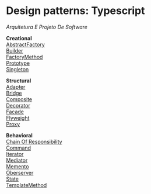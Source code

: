 # Design patterns: Typescript
*Arquitetura E Projeto De Software*


**Creational** <br />
[AbstractFactory](https://github.com/igoramos77/typescript-design-patterns/blob/main/Creational/AbstractFactory/abstractFactory.ts) <br />
[Builder](https://github.com/igoramos77/typescript-design-patterns/blob/main/Creational/Builder/builder.ts) <br />
[FactoryMethod](https://github.com/igoramos77/typescript-design-patterns/blob/main/Creational/FactoryMethod/factoryMethod.ts) <br />
[Prototype](https://github.com/igoramos77/typescript-design-patterns/blob/main/Creational/Prototype/prototype.ts) <br />
[Singleton](https://github.com/igoramos77/typescript-design-patterns/blob/main/Creational/Singleton/singleton.ts) <br />

**Structural** <br />
[Adapter](https://github.com/igoramos77/typescript-design-patterns/blob/main/Structural/Adapter/adpter.ts) <br />
[Bridge](https://github.com/igoramos77/typescript-design-patterns/blob/main/Structural/Bridge/bridge.ts) <br />
[Composite](https://github.com/igoramos77/typescript-design-patterns/blob/main/Structural/Composite/composite.ts) <br />
[Decorator](https://github.com/igoramos77/typescript-design-patterns/blob/main/Structural/Decorator/decorator.ts) <br />
[Facade](https://github.com/igoramos77/typescript-design-patterns/blob/main/Structural/Facade/facade.ts) <br />
[Flyweight](https://github.com/igoramos77/typescript-design-patterns/blob/main/Structural/Flyweight/flyweight.ts) <br />
[Proxy](https://github.com/igoramos77/typescript-design-patterns/blob/main/Structural/Proxy/proxy.ts) <br />

**Behavioral** <br />
[Chain Of Responsibility](https://github.com/igoramos77/typescript-design-patterns/blob/main/Behavioral/ChainOfResponsibility/chain-of-responsability.ts) <br />
[Command](https://github.com/igoramos77/typescript-design-patterns/blob/main/Behavioral/Command/command.ts) <br />
[Iterator](https://github.com/igoramos77/typescript-design-patterns/blob/main/Behavioral/Iterator/iterator.ts) <br />
[Mediator](https://github.com/igoramos77/typescript-design-patterns/blob/main/Behavioral/Mediator/mediator.ts) <br />
[Memento](https://github.com/igoramos77/typescript-design-patterns/blob/main/Behavioral/Memento/memento.ts) <br />
[Oberserver](https://github.com/igoramos77/typescript-design-patterns/tree/main/Behavioral/Observer) <br />
[State](https://github.com/igoramos77/typescript-design-patterns/blob/main/Behavioral/State/state.ts) <br />
[TemplateMethod](https://github.com/igoramos77/typescript-design-patterns/blob/main/Behavioral/TemplateMethod/templateMethod.ts) <br />